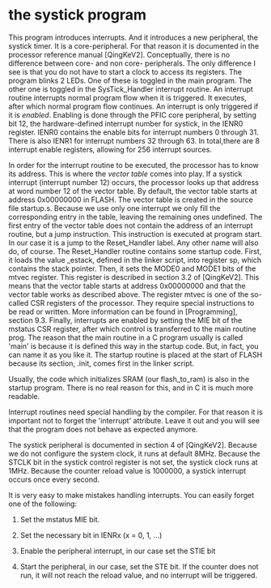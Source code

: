 # the systick program

This program introduces interrupts. And it introduces a new peripheral, the systick timer. It is a core-peripheral. For that reason it is documented in the processor reference manual [QingKeV2].
Conceptually, there is no difference between core- and non core- peripherals. The only difference I see is that you do not have to start a clock to access its registers. The program blinks 2 LEDs.
One of these is toggled in the main program. The other one is toggled in the SysTick\_Handler interrupt routine. An interrupt routine interrupts normal program flow when it is triggered. It executes,
after which normal program flow continues. An interrupt is only triggered if it is *enabled*. Enabling is done through the PFIC core peripheral, by setting bit 12, the hardware-defined interrupt
number for systick, in the IENR0 register. IENR0 contains the enable bits for interrupt numbers 0 through 31. There is also IENR1 for interrupt numbers 32 through 63. In total,there are 8
interrupt enable registers, allowing for 256 interrupt sources.

In order for the interrupt routine to be executed, the processor has to know its address. This is where the *vector table* comes into play. If a systick interrupt (interrupt number 12) occurs,
the processor looks up that address at word number 12 of the vector table. By default, the vector table starts at address 0x00000000 in FLASH. The vector table is created in the source file
startup.s. Because we use only one interrupt we only fill the corresponding entry in the table, leaving the remaining ones undefined. The first entry of the vector table does not contain the
address of an interrupt routine, but a jump instruction. This instruction is executed at program start. In our case it is a jump to the Reset_Handler label. Any other name will also do, of course.
The Reset\_Handler routine contains some startup code. First, it loads the value \_estack, defined in the linker script, into register sp, which contains the stack pointer. Then, it sets the
MODE0 and MODE1 bits of the mtvec register. This register is described in section 3.2 of [QingKeV2]. This means that the vector table starts at address 0x00000000 and that
the vector table works as described above. The register mtvec is one of the so-called CSR registers of the processor. They require special instructions to be read or written. More information
can be found in [Programming], section 9.3. Finally, interrupts are enabled by setting the MIE bit of the mstatus CSR register, after which control is transferred to the main routine prog.
The reason that the main routine in a C program usually is called 'main' is because it is defined this way in the startup code. But, in fact, you can name it as you like it. The startup
routine is placed at the start of FLASH because its section, .init, comes first in the linker script.

Usually, the code which initializes SRAM (our flash\_to\_ram) is also in the startup program. There is no real reason for this, and in C it is much more readable.

Interrupt routines need special handling by the compiler. For that reason it is important not to forget the 'interrupt' attribute. Leave it out and you will see that the program does not behave as
expected anymore.

The systick peripheral is documented in section 4 of [QingKeV2]. Because we do not configure the system clock, it runs at default 8MHz. Because the STCLK bit in the systick control register is not
set, the systick clock runs at 1MHz. Because the counter reload value is 1000000, a systick interrupt occurs once every second.

It is very easy to make mistakes handling interrupts. You can easily forget one of the following:

1. Set the mstatus MIE bit.

2. Set the necessary bit in IENRx (x = 0, 1, ...)

3. Enable the peripheral interrupt, in our case set the STIE bit

4. Start the peripheral, in our case, set the STE bit. If the counter does not run, it will not reach the reload value, and no interrupt will be triggered.
